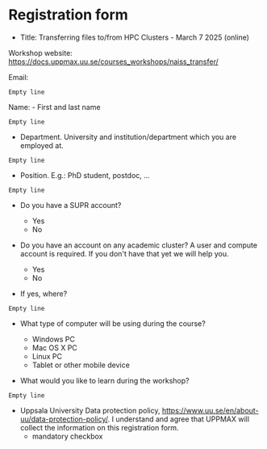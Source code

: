 # Registration form

- Title: Transferring files to/from HPC Clusters  - March 7 2025 (online)

Workshop website: <https://docs.uppmax.uu.se/courses_workshops/naiss_transfer/>

Email:

```text
Empty line
```

Name:
    - First and last name

```text
Empty line
```

- Department.
  University and institution/department which you are employed at.

```text
Empty line
```

- Position.
  E.g.: PhD student, postdoc, ...

```text
Empty line
```

- Do you have a SUPR account?
    - Yes
    - No

- Do you have an account on any academic cluster?
  A user and compute account is required. If you don't have that yet we will help you.
    - Yes
    - No

- If yes, where?

```text
Empty line
```

- What type of computer will be using during the course?
    - Windows PC
    - Mac OS X PC
    - Linux PC
    - Tablet or other mobile device

- What would you like to learn during the workshop?

```text
Empty line
```

- Uppsala University Data protection policy, <https://www.uu.se/en/about-uu/data-protection-policy/>.
  I understand and agree that UPPMAX will collect the information on this registration form.
    - mandatory checkbox

